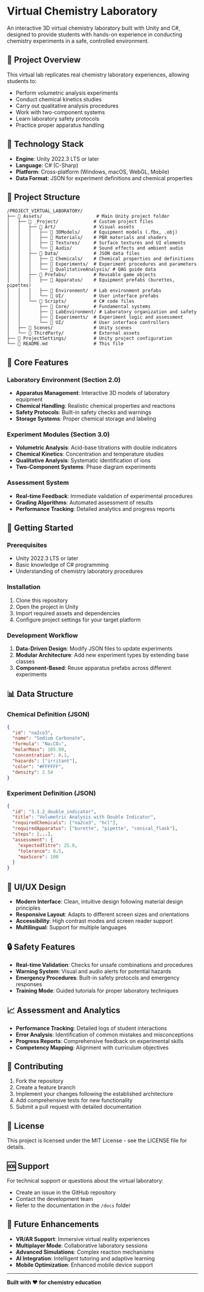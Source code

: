 # Virtual Chemistry Laboratory

An interactive 3D virtual chemistry laboratory built with Unity and C#, designed to provide students with hands-on experience in conducting chemistry experiments in a safe, controlled environment.

## 🧪 Project Overview

This virtual lab replicates real chemistry laboratory experiences, allowing students to:
- Perform volumetric analysis experiments
- Conduct chemical kinetics studies
- Carry out qualitative analysis procedures
- Work with two-component systems
- Learn laboratory safety protocols
- Practice proper apparatus handling

## 🎯 Technology Stack

- **Engine**: Unity 2022.3 LTS or later
- **Language**: C# (C-Sharp)
- **Platform**: Cross-platform (Windows, macOS, WebGL, Mobile)
- **Data Format**: JSON for experiment definitions and chemical properties

## 📁 Project Structure

```
/PROJECT_VIRTUAL_LABORATORY/
├── 📂 Assets/                    # Main Unity project folder
│   ├── 📂 _Project/             # Custom project files
│   │   ├── 📂 Art/              # Visual assets
│   │   │   ├── 📂 3DModels/     # Equipment models (.fbx, .obj)
│   │   │   ├── 📂 Materials/    # PBR materials and shaders
│   │   │   ├── 📂 Textures/     # Surface textures and UI elements
│   │   │   └── 📂 Audio/        # Sound effects and ambient audio
│   │   ├── 📂 Data/             # JSON data files
│   │   │   ├── 📂 Chemicals/    # Chemical properties and definitions
│   │   │   ├── 📂 Experiments/  # Experiment procedures and parameters
│   │   │   └── 📂 QualitativeAnalysis/ # QAG guide data
│   │   ├── 📂 Prefabs/          # Reusable game objects
│   │   │   ├── 📂 Apparatus/    # Equipment prefabs (burettes, pipettes)
│   │   │   ├── 📂 Environment/  # Lab environment prefabs
│   │   │   └── 📂 UI/           # User interface prefabs
│   │   └── 📂 Scripts/          # C# code files
│   │       ├── 📂 Core/         # Fundamental systems
│   │       ├── 📂 LabEnvironment/ # Laboratory organization and safety
│   │       ├── 📂 Experiments/  # Experiment logic and assessment
│   │       └── 📂 UI/           # User interface controllers
│   ├── 📂 Scenes/               # Unity scenes
│   └── 📂 ThirdParty/           # External assets
├── 📂 ProjectSettings/          # Unity project configuration
└── 📄 README.md                 # This file
```

## 🔬 Core Features

### Laboratory Environment (Section 2.0)
- **Apparatus Management**: Interactive 3D models of laboratory equipment
- **Chemical Handling**: Realistic chemical properties and reactions
- **Safety Protocols**: Built-in safety checks and warnings
- **Storage Systems**: Proper chemical storage and labeling

### Experiment Modules (Section 3.0)
- **Volumetric Analysis**: Acid-base titrations with double indicators
- **Chemical Kinetics**: Concentration and temperature studies
- **Qualitative Analysis**: Systematic identification of ions
- **Two-Component Systems**: Phase diagram experiments

### Assessment System
- **Real-time Feedback**: Immediate validation of experimental procedures
- **Grading Algorithms**: Automated assessment of results
- **Performance Tracking**: Detailed analytics and progress reports

## 🚀 Getting Started

### Prerequisites
- Unity 2022.3 LTS or later
- Basic knowledge of C# programming
- Understanding of chemistry laboratory procedures

### Installation
1. Clone this repository
2. Open the project in Unity
3. Import required assets and dependencies
4. Configure project settings for your target platform

### Development Workflow
1. **Data-Driven Design**: Modify JSON files to update experiments
2. **Modular Architecture**: Add new experiment types by extending base classes
3. **Component-Based**: Reuse apparatus prefabs across different experiments

## 📊 Data Structure

### Chemical Definition (JSON)
```json
{
  "id": "na2co3",
  "name": "Sodium Carbonate",
  "formula": "Na₂CO₃",
  "molarMass": 105.99,
  "concentration": 0.1,
  "hazards": ["irritant"],
  "color": "#FFFFFF",
  "density": 2.54
}
```

### Experiment Definition (JSON)
```json
{
  "id": "3.1.2_double_indicator",
  "title": "Volumetric Analysis with Double Indicator",
  "requiredChemicals": ["na2co3", "hcl"],
  "requiredApparatus": ["burette", "pipette", "conical_flask"],
  "steps": [...],
  "assessment": {
    "expectedTitre": 25.0,
    "tolerance": 0.5,
    "maxScore": 100
  }
}
```

## 🎨 UI/UX Design

- **Modern Interface**: Clean, intuitive design following material design principles
- **Responsive Layout**: Adapts to different screen sizes and orientations
- **Accessibility**: High contrast modes and screen reader support
- **Multilingual**: Support for multiple languages

## 🔒 Safety Features

- **Real-time Validation**: Checks for unsafe combinations and procedures
- **Warning System**: Visual and audio alerts for potential hazards
- **Emergency Procedures**: Built-in safety protocols and emergency responses
- **Training Mode**: Guided tutorials for proper laboratory techniques

## 📈 Assessment and Analytics

- **Performance Tracking**: Detailed logs of student interactions
- **Error Analysis**: Identification of common mistakes and misconceptions
- **Progress Reports**: Comprehensive feedback on experimental skills
- **Competency Mapping**: Alignment with curriculum objectives

## 🤝 Contributing

1. Fork the repository
2. Create a feature branch
3. Implement your changes following the established architecture
4. Add comprehensive tests for new functionality
5. Submit a pull request with detailed documentation

## 📝 License

This project is licensed under the MIT License - see the LICENSE file for details.

## 🆘 Support

For technical support or questions about the virtual laboratory:
- Create an issue in the GitHub repository
- Contact the development team
- Refer to the documentation in the `/docs` folder

## 🔮 Future Enhancements

- **VR/AR Support**: Immersive virtual reality experiences
- **Multiplayer Mode**: Collaborative laboratory sessions
- **Advanced Simulations**: Complex reaction mechanisms
- **AI Integration**: Intelligent tutoring and adaptive learning
- **Mobile Optimization**: Enhanced mobile device support

---

**Built with ❤️ for chemistry education** 
